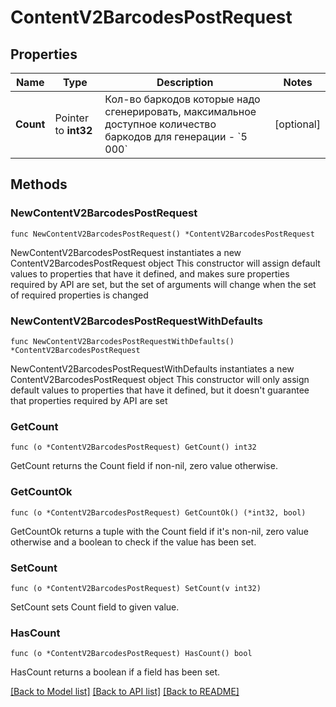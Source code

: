# ContentV2BarcodesPostRequest

## Properties

Name | Type | Description | Notes
------------ | ------------- | ------------- | -------------
**Count** | Pointer to **int32** | Кол-во баркодов которые надо сгенерировать, максимальное доступное количество баркодов для генерации - &#x60;5 000&#x60; | [optional] 

## Methods

### NewContentV2BarcodesPostRequest

`func NewContentV2BarcodesPostRequest() *ContentV2BarcodesPostRequest`

NewContentV2BarcodesPostRequest instantiates a new ContentV2BarcodesPostRequest object
This constructor will assign default values to properties that have it defined,
and makes sure properties required by API are set, but the set of arguments
will change when the set of required properties is changed

### NewContentV2BarcodesPostRequestWithDefaults

`func NewContentV2BarcodesPostRequestWithDefaults() *ContentV2BarcodesPostRequest`

NewContentV2BarcodesPostRequestWithDefaults instantiates a new ContentV2BarcodesPostRequest object
This constructor will only assign default values to properties that have it defined,
but it doesn't guarantee that properties required by API are set

### GetCount

`func (o *ContentV2BarcodesPostRequest) GetCount() int32`

GetCount returns the Count field if non-nil, zero value otherwise.

### GetCountOk

`func (o *ContentV2BarcodesPostRequest) GetCountOk() (*int32, bool)`

GetCountOk returns a tuple with the Count field if it's non-nil, zero value otherwise
and a boolean to check if the value has been set.

### SetCount

`func (o *ContentV2BarcodesPostRequest) SetCount(v int32)`

SetCount sets Count field to given value.

### HasCount

`func (o *ContentV2BarcodesPostRequest) HasCount() bool`

HasCount returns a boolean if a field has been set.


[[Back to Model list]](../README.md#documentation-for-models) [[Back to API list]](../README.md#documentation-for-api-endpoints) [[Back to README]](../README.md)


